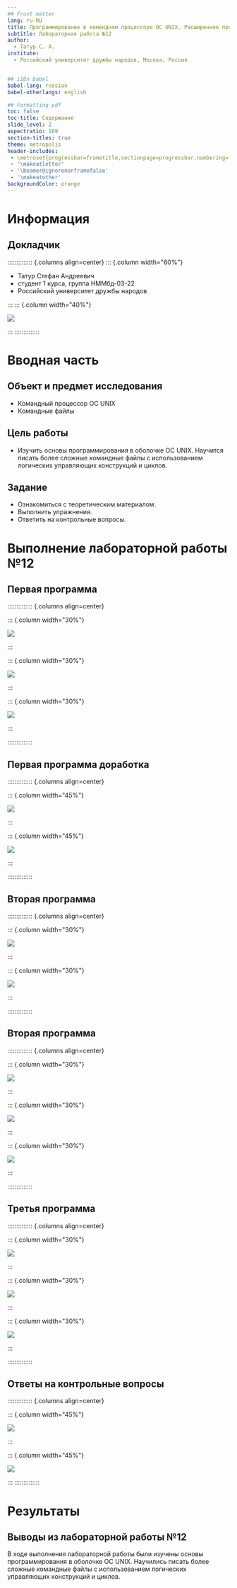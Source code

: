```yaml
---
## Front matter
lang: ru-RU
title: Программирование в командном процессоре ОС UNIX. Расширенное программирование
subtitle: Лабораторная работа №12
author:
  - Татур С. А.
institute:
  - Российский университет дружбы народов, Москва, Россия


## i18n babel
babel-lang: russian
babel-otherlangs: english

## Formatting pdf
toc: false
toc-title: Содержание
slide_level: 2
aspectratio: 169
section-titles: true
theme: metropolis
header-includes:
 - \metroset{progressbar=frametitle,sectionpage=progressbar,numbering=fraction}
 - '\makeatletter'
 - '\beamer@ignorenonframefalse'
 - '\makeatother'
backgroundColor: orange
---
```




# Информация

## Докладчик

:::::::::::::: {.columns align=center}
::: {.column width="60%"}

  * Татур Стефан Андреевич
  * студент 1 курса, группа НММбд-03-22
  * Российский университет дружбы народов

:::
::: {.column width="40%"}

![](./image/1.jpg)

:::
::::::::::::::

# Вводная часть

## Объект и предмет исследования

- Командный процессор ОС UNIX
- Командные файлы


## Цель работы

- Изучить основы программирования в оболочке ОС UNIX. Научится писать более
сложные командные файлы с использованием логических управляющих конструкций
и циклов.

## Задание
- Ознакомиться с теоретическим материалом.
- Выполнить упражнения.
- Ответить на контрольные вопросы.

# Выполнение лабораторной работы №12

## Первая программа

:::::::::::::: {.columns align=center}

::: {.column width="30%"}

![](./image/1.png)

:::

::: {.column width="30%"}

![](./image/2.png)

:::

::: {.column width="30%"}

![](./image/3.png)

:::

::::::::::::::



## Первая программа доработка

:::::::::::::: {.columns align=center}

::: {.column width="45%"}

![](./image/4.png)

:::

::: {.column width="45%"}

![](./image/5.png)

:::

::::::::::::::

## Вторая программа

:::::::::::::: {.columns align=center}

::: {.column width="30%"}

![](./image/6.png)

:::

::: {.column width="30%"}

![](./image/7.png)

:::


::::::::::::::

## Вторая программа

:::::::::::::: {.columns align=center}

::: {.column width="30%"}

![](./image/8.png)

:::

::: {.column width="30%"}

![](./image/9.png)

:::

::: {.column width="30%"}

![](./image/10.png)

:::

::::::::::::::

## Третья программа

:::::::::::::: {.columns align=center}

::: {.column width="30%"}

![](./image/11.png)

:::

::: {.column width="30%"}

![](./image/12.png)

:::

::: {.column width="30%"}

![](./image/13.png)

:::

::::::::::::::



## Ответы на контрольные вопросы

:::::::::::::: {.columns align=center}


::: {.column width="45%"}

![](./image/14.png)

:::

::: {.column width="45%"}

![](./image/15.png)

:::
::::::::::::::


# Результаты

## Выводы из лабораторной работы №12

В ходе выполнения лабораторной работы были изучены основы программирования в оболочке ОС UNIX. Научились писать более
сложные командные файлы с использованием логических управляющих конструкций
и циклов.




